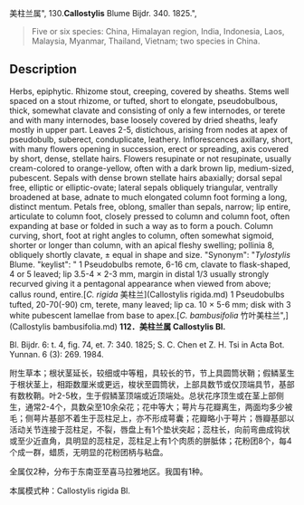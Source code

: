 美柱兰属",
130.**Callostylis** Blume Bijdr. 340. 1825.",

> Five or six species: China, Himalayan region, India, Indonesia, Laos, Malaysia, Myanmar, Thailand, Vietnam; two species in China.

## Description
Herbs, epiphytic. Rhizome stout, creeping, covered by sheaths. Stems well spaced on a stout rhizome, or tufted, short to elongate, pseudobulbous, thick, somewhat clavate and consisting of only a few internodes, or terete and with many internodes, base loosely covered by dried sheaths, leafy mostly in upper part. Leaves 2-5, distichous, arising from nodes at apex of pseudobulb, suberect, conduplicate, leathery. Inflorescences axillary, short, with many flowers opening in succession, erect or spreading, axis covered by short, dense, stellate hairs. Flowers resupinate or not resupinate, usually cream-colored to orange-yellow, often with a dark brown lip, medium-sized, pubescent. Sepals with dense brown stellate hairs abaxially; dorsal sepal free, elliptic or elliptic-ovate; lateral sepals obliquely triangular, ventrally broadened at base, adnate to much elongated column foot forming a long, distinct mentum. Petals free, oblong, smaller than sepals, narrow; lip entire, articulate to column foot, closely pressed to column and column foot, often expanding at base or folded in such a way as to form a pouch. Column curving, short, foot at right angles to column, often somewhat sigmoid, shorter or longer than column, with an apical fleshy swelling; pollinia 8, obliquely shortly clavate, ± equal in shape and size.
  "Synonym": "*Tylostylis* Blume.
  "keylist": "
1 Pseudobulbs remote, 6-16 cm, clavate to flask-shaped, 4 or 5 leaved; lip 3.5-4 × 2-3 mm, margin in distal 1/3 usually strongly recurved giving it a pentagonal appearance when viewed from above; callus round, entire.[*C. rigida* 美柱兰](Callostylis rigida.md)
1 Pseudobulbs tufted, 20-70(-90) cm, terete, many leaved; lip ca. 10 × 5-6 mm; disk with 3 white pubescent lamellae from base to apex.[*C. bambusifolia* 竹叶美柱兰",](Callostylis bambusifolia.md)
**112．美柱兰属 Callostylis Bl.**

Bl. Bijdr. 6: t. 4, fig. 74, et. 7: 340. 1825; S. C. Chen et Z. H. Tsi in Acta Bot. Yunnan. 6 (3): 269. 1984.

附生草本；根状茎延长，较细或中等粗，具较长的节，节上具圆筒状鞘；假鳞茎生于根状茎上，相距数厘米或更远，梭状至圆筒状，上部具数节或仅顶端具节，基部有数枚鞘。叶2-5枚，生于假鳞茎顶端或近顶端处。总状花序顶生或在茎上部侧生，通常2-4个，具数朵至10余朵花；花中等大；萼片与花瓣离生，两面均多少被毛；侧萼片基部不着生于蕊柱足上，亦不形成萼囊；花瓣略小于萼片；唇瓣基部以活动关节连接于蕊柱足，不裂，唇盘上有1个垫状突起；蕊柱长，向前弯曲成钩状或至少近直角，具明显的蕊柱足，蕊柱足上有1个肉质的胼胝体；花粉团8个，每4个成一群，蜡质，无明显的花粉团柄与粘盘。

全属仅2种，分布于东南亚至喜马拉雅地区。我国有1种。

本属模式种：Callostylis rigida Bl.
